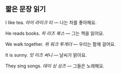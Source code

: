## 짧은 문장 읽기

I like tea.
*아이 라이크 티* — 나는 차를 좋아해요.

He reads books.
*히 리즈 북스* — 그는 책을 읽어요.

We walk together.
*위 워크 투게더* — 우리는 함께 걸어요.

It is sunny.
*잇 이즈 써니* — 날씨가 맑아요.

They sing songs.
*데이 싱 싱즈* — 그들은 노래해요.